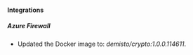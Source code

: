 
#### Integrations

##### Azure Firewall
- Updated the Docker image to: *demisto/crypto:1.0.0.114611*.






